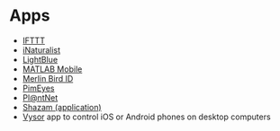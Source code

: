 # Apps
* [IFTTT](https://en.wikipedia.org/wiki/IFTTT)
* [iNaturalist](https://en.wikipedia.org/wiki/INaturalist)
* [LightBlue](https://punchthrough.com/lightblue/)
* [MATLAB Mobile](https://www.mathworks.com/products/matlab-mobile.html)
* [Merlin Bird ID](https://merlin.allaboutbirds.org/)
* [PimEyes](https://pimeyes.com/)
* [Pl@ntNet](https://en.wikipedia.org/wiki/Pl@ntNet)
* [Shazam (application)](https://en.wikipedia.org/wiki/Shazam_(application))
* [Vysor](https://github.com/koush/vysor.io) app to control iOS or Android phones on desktop computers
